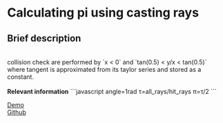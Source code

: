<h1>Calculating pi using casting rays</h1>
<h2>Brief description</h2>
<br>
collision check are performed by `x < 0` and `tan(0.5) < y/x < tan(0.5)`<br>
where tangent is approximated from its taylor series and stored as a constant.<br>
<br>
<b>Relevant information</b>
```javascript
angle=1rad
τ=all_rays/hit_rays
π=τ/2
```

<a target="_blank" href="https://codepen.io/MartianLord/full/NWdajob">Demo</a><br>
<a target="_blank" href="https://github.com/martian17/raycast-pi">Github</a><br>